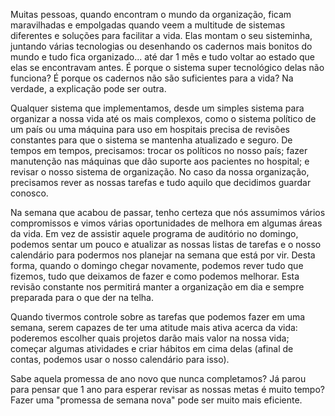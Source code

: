 Muitas pessoas, quando encontram o mundo da organização, ficam maravilhadas e empolgadas quando veem a multitude de sistemas diferentes e soluções para facilitar a vida. Elas montam o seu sisteminha, juntando várias tecnologias ou desenhando os cadernos mais bonitos do mundo e tudo fica organizado... até dar 1 mês e tudo voltar ao estado que elas se encontravam antes. É porque o sistema super tecnológico delas não funciona? É porque os cadernos não são suficientes para a vida? Na verdade, a explicação pode ser outra.

Qualquer sistema que implementamos, desde um simples sistema para organizar a nossa vida até os mais complexos, como o sistema político de um país ou uma máquina para uso em hospitais precisa de revisões constantes para que o sistema se mantenha atualizado e seguro. De tempos em tempos, precisamos: trocar os políticos no nosso país; fazer manutenção nas máquinas que dão suporte aos pacientes no hospital; e revisar o nosso sistema de organização. No caso da nossa organização, precisamos rever as nossas tarefas e tudo aquilo que decidimos guardar conosco.

Na semana que acabou de passar, tenho certeza que nós assumimos vários compromissos e vimos várias oportunidades de melhora em algumas áreas da vida. Em vez de assistir aquele programa de auditório no domingo, podemos sentar um pouco e atualizar as nossas listas de tarefas e o nosso calendário para podermos nos planejar na semana que está por vir. Desta forma, quando o domingo chegar novamente, podemos rever tudo que fizemos, tudo que deixamos de fazer e como podemos melhorar. Esta revisão constante nos permitirá manter a organização em dia e sempre preparada para o que der na telha.

Quando tivermos controle sobre as tarefas que podemos fazer em uma semana, serem capazes de ter uma atitude mais ativa acerca da vida: poderemos escolher quais projetos darão mais valor na nossa vida; começar algumas atividades e criar hábitos em cima delas (afinal de contas, podemos usar o nosso calendário para isso).

Sabe aquela promessa de ano novo que nunca completamos? Já parou para  pensar que 1 ano para esperar revisar as nossas metas é muito tempo? Fazer uma "promessa de semana nova" pode ser muito mais eficiente.
